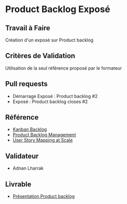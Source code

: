 # Product Backlog Exposé

## Travail à Faire
Création d'un exposé sur Product backlog

## Critères de Validation
Utilisation de la seul référence proposé par le formateur
## Pull requests
- Démarrage Exposé : Product backlog #2
- Exposé : Product backlog closes #2
## Référence

- [Kanban Backlog](https://businessmap.io/blog/kanban-backlog)
- [Product Backlog Management](https://280group.com/product-management-blog/product-backlog-management-product-managers/)
- [User Story Mapping at Scale](https://resources.scrumalliance.org/Webinar/user-story-mapping-at-scale)

## Validateur

- Adnan Lharrak 

## Livrable

- [Présentation Product backlog](https://docs.google.com/presentation/d/13oa__qCOngN-4cIBXz51rvmu6a_w5FwmMkMhDk9M0SY/edit?usp=sharing)

